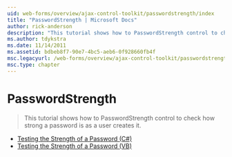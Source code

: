 ```yaml
---
uid: web-forms/overview/ajax-control-toolkit/passwordstrength/index
title: "PasswordStrength | Microsoft Docs"
author: rick-anderson
description: "This tutorial shows how to PasswordStrength control to check how strong a password is as a user creates it."
ms.author: tdykstra
ms.date: 11/14/2011
ms.assetid: bdbeb8f7-90e7-4bc5-aeb6-0f928660fb4f
msc.legacyurl: /web-forms/overview/ajax-control-toolkit/passwordstrength
msc.type: chapter
---
```

# PasswordStrength

> This tutorial shows how to PasswordStrength control to check how strong a password is as a user creates it.

- [Testing the Strength of a Password (C#)](testing-the-strength-of-a-password-cs.md)
- [Testing the Strength of a Password (VB)](testing-the-strength-of-a-password-vb.md)

